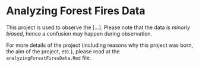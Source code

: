 # Analyzing Forest Fires Data

This project is used to observe the [...].
Please note that the data is *minorly biased*, hence a confusion may happen during observation.

For more details of the project (including reasons why this project was born, the aim of the project, etc.), please read at the `analyzingForestFiresData.Rmd` file.
